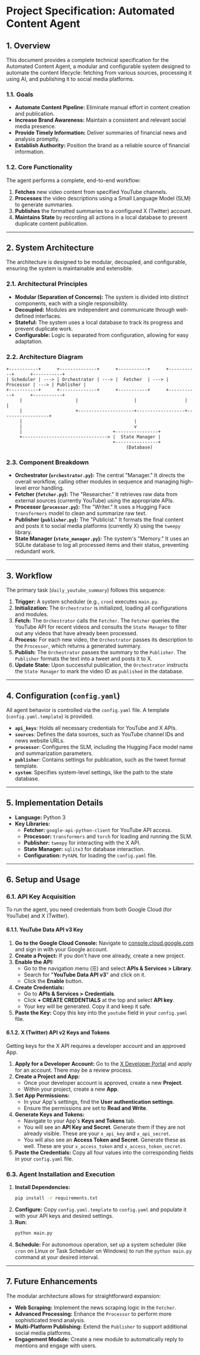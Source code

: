 # Project Specification: Automated Content Agent

## 1. Overview

This document provides a complete technical specification for the Automated Content Agent, a modular and configurable system designed to automate the content lifecycle: fetching from various sources, processing it using AI, and publishing it to social media platforms.

### 1.1. Goals

- **Automate Content Pipeline:** Eliminate manual effort in content creation and publication.
- **Increase Brand Awareness:** Maintain a consistent and relevant social media presence.
- **Provide Timely Information:** Deliver summaries of financial news and analysis promptly.
- **Establish Authority:** Position the brand as a reliable source of financial information.

### 1.2. Core Functionality

The agent performs a complete, end-to-end workflow:
1.  **Fetches** new video content from specified YouTube channels.
2.  **Processes** the video descriptions using a Small Language Model (SLM) to generate summaries.
3.  **Publishes** the formatted summaries to a configured X (Twitter) account.
4.  **Maintains State** by recording all actions in a local database to prevent duplicate content publication.

---

## 2. System Architecture

The architecture is designed to be modular, decoupled, and configurable, ensuring the system is maintainable and extensible.

### 2.1. Architectural Principles

- **Modular (Separation of Concerns):** The system is divided into distinct components, each with a single responsibility.
- **Decoupled:** Modules are independent and communicate through well-defined interfaces.
- **Stateful:** The system uses a local database to track its progress and prevent duplicate work.
- **Configurable:** Logic is separated from configuration, allowing for easy adaptation.

### 2.2. Architecture Diagram

```
+-----------+      +--------------+      +-----------+      +-----------+      +-----------+
| Scheduler | ---> | Orchestrator | ---> |  Fetcher  | ---> | Processor | ---> | Publisher |
+-----------+      +--------------+      +-----------+      +-----------+      +-----------+
     |                    |                     |                  |                  |
     |                    +---------------------+------------------+------------------+
     |                                          |
     |                                          v
     |                                  +----------------+
     +--------------------------------> |  State Manager |
                                        +----------------+
                                             (Database)
```

### 2.3. Component Breakdown

- **Orchestrator (`orchestrator.py`):** The central "Manager." It directs the overall workflow, calling other modules in sequence and managing high-level error handling.
- **Fetcher (`fetcher.py`):** The "Researcher." It retrieves raw data from external sources (currently YouTube) using the appropriate APIs.
- **Processor (`processor.py`):** The "Writer." It uses a Hugging Face `transformers` model to clean and summarize raw text.
- **Publisher (`publisher.py`):** The "Publicist." It formats the final content and posts it to social media platforms (currently X) using the `tweepy` library.
- **State Manager (`state_manager.py`):** The system's "Memory." It uses an SQLite database to log all processed items and their status, preventing redundant work.

---

## 3. Workflow

The primary task (`daily_youtube_summary`) follows this sequence:

1.  **Trigger:** A system scheduler (e.g., `cron`) executes `main.py`.
2.  **Initialization:** The `Orchestrator` is initialized, loading all configurations and modules.
3.  **Fetch:** The `Orchestrator` calls the `Fetcher`. The `Fetcher` queries the YouTube API for recent videos and consults the `State Manager` to filter out any videos that have already been processed.
4.  **Process:** For each new video, the `Orchestrator` passes its description to the `Processor`, which returns a generated summary.
5.  **Publish:** The `Orchestrator` passes the summary to the `Publisher`. The `Publisher` formats the text into a tweet and posts it to X.
6.  **Update State:** Upon successful publication, the `Orchestrator` instructs the `State Manager` to mark the video ID as `published` in the database.

---

## 4. Configuration (`config.yaml`)

All agent behavior is controlled via the `config.yaml` file. A template (`config.yaml.template`) is provided.

- **`api_keys`**: Holds all necessary credentials for YouTube and X APIs.
- **`sources`**: Defines the data sources, such as YouTube channel IDs and news website URLs.
- **`processor`**: Configures the SLM, including the Hugging Face model name and summarization parameters.
- **`publisher`**: Contains settings for publication, such as the tweet format template.
- **`system`**: Specifies system-level settings, like the path to the state database.

---

## 5. Implementation Details

- **Language:** Python 3
- **Key Libraries:**
    - **Fetcher:** `google-api-python-client` for YouTube API access.
    - **Processor:** `transformers` and `torch` for loading and running the SLM.
    - **Publisher:** `tweepy` for interacting with the X API.
    - **State Manager:** `sqlite3` for database interaction.
    - **Configuration:** `PyYAML` for loading the `config.yaml` file.

---

## 6. Setup and Usage

### 6.1. API Key Acquisition

To run the agent, you need credentials from both Google Cloud (for YouTube) and X (Twitter).

#### 6.1.1. YouTube Data API v3 Key

1.  **Go to the Google Cloud Console:** Navigate to [console.cloud.google.com](https://console.cloud.google.com) and sign in with your Google account.
2.  **Create a Project:** If you don't have one already, create a new project.
3.  **Enable the API:**
    *   Go to the navigation menu (☰) and select **APIs & Services > Library**.
    *   Search for "**YouTube Data API v3**" and click on it.
    *   Click the **Enable** button.
4.  **Create Credentials:**
    *   Go to **APIs & Services > Credentials**.
    *   Click **+ CREATE CREDENTIALS** at the top and select **API key**.
    *   Your key will be generated. Copy it and keep it safe.
5.  **Paste the Key:** Copy this key into the `youtube` field in your `config.yaml` file.

#### 6.1.2. X (Twitter) API v2 Keys and Tokens

Getting keys for the X API requires a developer account and an approved App.

1.  **Apply for a Developer Account:** Go to the [X Developer Portal](https://developer.x.com) and apply for an account. There may be a review process.
2.  **Create a Project and App:**
    *   Once your developer account is approved, create a new **Project**.
    *   Within your project, create a new **App**.
3.  **Set App Permissions:**
    *   In your App's settings, find the **User authentication settings**.
    *   Ensure the permissions are set to **Read and Write**.
4.  **Generate Keys and Tokens:**
    *   Navigate to your App's **Keys and Tokens** tab.
    *   You will see an **API Key and Secret**. Generate them if they are not already visible. These are your `x_api_key` and `x_api_secret`.
    *   You will also see an **Access Token and Secret**. Generate these as well. These are your `x_access_token` and `x_access_token_secret`.
5.  **Paste the Credentials:** Copy all four values into the corresponding fields in your `config.yaml` file.

### 6.3. Agent Installation and Execution

1.  **Install Dependencies:**
    ```bash
    pip install -r requirements.txt
    ```
2.  **Configure:** Copy `config.yaml.template` to `config.yaml` and populate it with your API keys and desired settings.
3.  **Run:**
    ```bash
    python main.py
    ```
4.  **Schedule:** For autonomous operation, set up a system scheduler (like `cron` on Linux or Task Scheduler on Windows) to run the `python main.py` command at your desired interval.

---

## 7. Future Enhancements

The modular architecture allows for straightforward expansion:

- **Web Scraping:** Implement the news scraping logic in the `Fetcher`.
- **Advanced Processing:** Enhance the `Processor` to perform more sophisticated trend analysis.
- **Multi-Platform Publishing:** Extend the `Publisher` to support additional social media platforms.
- **Engagement Module:** Create a new module to automatically reply to mentions and engage with users.
